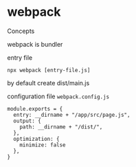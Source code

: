 # webpack

Concepts

webpack is bundler

entry file

```
npx webpack [entry-file.js]
```
by default create  dist/main.js

configuration file ```webpack.config.js```


```
module.exports = {
  entry: __dirname + "/app/src/page.js",
  output: {
    path: __dirname + "/dist/",
  },
  optimization: {
    minimize: false
  },
}
```